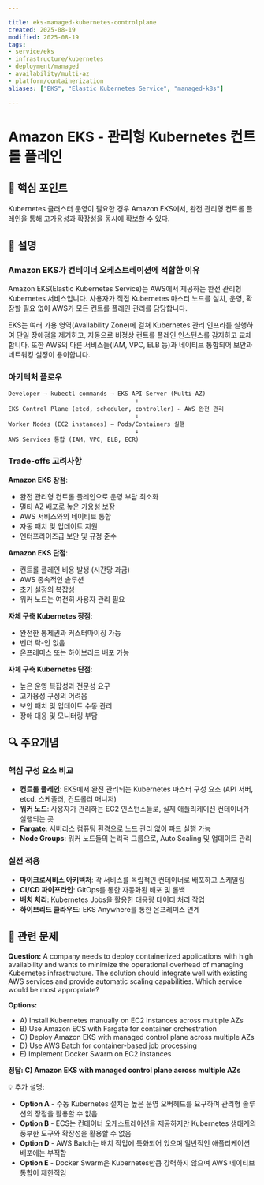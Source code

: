 ```yaml
---

title: eks-managed-kubernetes-controlplane
created: 2025-08-19 
modified: 2025-08-19 
tags:
- service/eks
- infrastructure/kubernetes
- deployment/managed
- availability/multi-az
- platform/containerization
aliases: ["EKS", "Elastic Kubernetes Service", "managed-k8s"]

---
```


# Amazon EKS - 관리형 Kubernetes 컨트롤 플레인

## 🎯 핵심 포인트

Kubernetes 클러스터 운영이 필요한 경우 Amazon EKS에서, 완전 관리형 컨트롤 플레인을 통해 고가용성과 확장성을 동시에 확보할 수 있다.

## 📝 설명

### Amazon EKS가 컨테이너 오케스트레이션에 적합한 이유

Amazon EKS(Elastic Kubernetes Service)는 AWS에서 제공하는 완전 관리형 Kubernetes 서비스입니다. 사용자가 직접 Kubernetes 마스터 노드를 설치, 운영, 확장할 필요 없이 AWS가 모든 컨트롤 플레인 관리를 담당합니다. 

EKS는 여러 가용 영역(Availability Zone)에 걸쳐 Kubernetes 관리 인프라를 실행하여 단일 장애점을 제거하고, 자동으로 비정상 컨트롤 플레인 인스턴스를 감지하고 교체합니다. 또한 AWS의 다른 서비스들(IAM, VPC, ELB 등)과 네이티브 통합되어 보안과 네트워킹 설정이 용이합니다.

### 아키텍처 플로우

```
Developer → kubectl commands → EKS API Server (Multi-AZ)
                                    ↓
EKS Control Plane (etcd, scheduler, controller) ← AWS 완전 관리
                                    ↓
Worker Nodes (EC2 instances) → Pods/Containers 실행
                                    ↓
AWS Services 통합 (IAM, VPC, ELB, ECR)
```

### Trade-offs 고려사항

**Amazon EKS 장점**:
- 완전 관리형 컨트롤 플레인으로 운영 부담 최소화
- 멀티 AZ 배포로 높은 가용성 보장  
- AWS 서비스와의 네이티브 통합
- 자동 패치 및 업데이트 지원
- 엔터프라이즈급 보안 및 규정 준수

**Amazon EKS 단점**:
- 컨트롤 플레인 비용 발생 (시간당 과금)
- AWS 종속적인 솔루션
- 초기 설정의 복잡성
- 워커 노드는 여전히 사용자 관리 필요

**자체 구축 Kubernetes 장점**:
- 완전한 통제권과 커스터마이징 가능
- 벤더 락-인 없음
- 온프레미스 또는 하이브리드 배포 가능

**자체 구축 Kubernetes 단점**:
- 높은 운영 복잡성과 전문성 요구
- 고가용성 구성의 어려움
- 보안 패치 및 업데이트 수동 관리
- 장애 대응 및 모니터링 부담

## 🔍 주요개념

### 핵심 구성 요소 비교

- **컨트롤 플레인**: EKS에서 완전 관리되는 Kubernetes 마스터 구성 요소 (API 서버, etcd, 스케줄러, 컨트롤러 매니저)
- **워커 노드**: 사용자가 관리하는 EC2 인스턴스들로, 실제 애플리케이션 컨테이너가 실행되는 곳
- **Fargate**: 서버리스 컴퓨팅 환경으로 노드 관리 없이 파드 실행 가능
- **Node Groups**: 워커 노드들의 논리적 그룹으로, Auto Scaling 및 업데이트 관리

### 실전 적용

- **마이크로서비스 아키텍처**: 각 서비스를 독립적인 컨테이너로 배포하고 스케일링
- **CI/CD 파이프라인**: GitOps를 통한 자동화된 배포 및 롤백
- **배치 처리**: Kubernetes Jobs을 활용한 대용량 데이터 처리 작업
- **하이브리드 클라우드**: EKS Anywhere를 통한 온프레미스 연계

## 📝 관련 문제

**Question:** A company needs to deploy containerized applications with high availability and wants to minimize the operational overhead of managing Kubernetes infrastructure. The solution should integrate well with existing AWS services and provide automatic scaling capabilities. Which service would be most appropriate?

**Options:**

- A) Install Kubernetes manually on EC2 instances across multiple AZs
- B) Use Amazon ECS with Fargate for container orchestration
- C) Deploy Amazon EKS with managed control plane across multiple AZs
- D) Use AWS Batch for container-based job processing
- E) Implement Docker Swarm on EC2 instances

**정답: C) Amazon EKS with managed control plane across multiple AZs**

💡 추가 설명:

- **Option A** - 수동 Kubernetes 설치는 높은 운영 오버헤드를 요구하며 관리형 솔루션의 장점을 활용할 수 없음
- **Option B** - ECS는 컨테이너 오케스트레이션을 제공하지만 Kubernetes 생태계의 풍부한 도구와 확장성을 활용할 수 없음  
- **Option D** - AWS Batch는 배치 작업에 특화되어 있으며 일반적인 애플리케이션 배포에는 부적합
- **Option E** - Docker Swarm은 Kubernetes만큼 강력하지 않으며 AWS 네이티브 통합이 제한적임